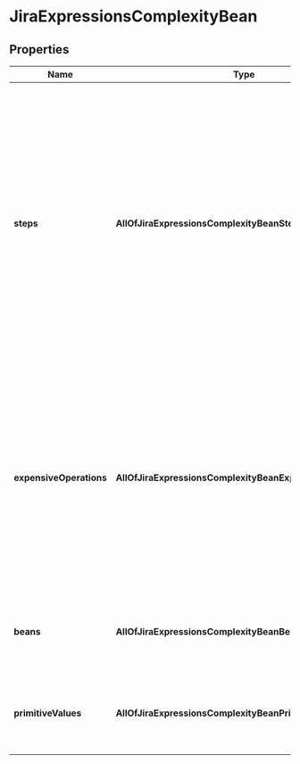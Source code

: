 # JiraExpressionsComplexityBean

## Properties
Name | Type | Description | Notes
------------ | ------------- | ------------- | -------------
**steps** | **AllOfJiraExpressionsComplexityBeanSteps** | The number of steps it took to evaluate the expression, where a step is a high-level operation performed by the expression. A step is an operation such as arithmetic, accessing a property, accessing a context variable, or calling a function. | 
**expensiveOperations** | **AllOfJiraExpressionsComplexityBeanExpensiveOperations** | The number of expensive operations executed while evaluating the expression. Expensive operations are those that load additional data, such as entity properties, comments, or custom fields. | 
**beans** | **AllOfJiraExpressionsComplexityBeanBeans** | The number of Jira REST API beans returned in the response. | 
**primitiveValues** | **AllOfJiraExpressionsComplexityBeanPrimitiveValues** | The number of primitive values returned in the response. | 

